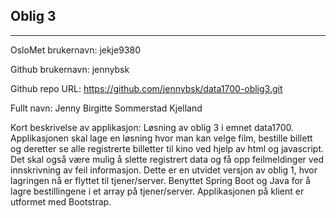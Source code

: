 Oblig 3
-------
-------

OsloMet brukernavn: jekje9380

Github brukernavn: jennybsk

Github repo URL: https://github.com/jennybsk/data1700-oblig3.git

Fullt navn: Jenny Birgitte Sommerstad Kjelland

Kort beskrivelse av applikasjon: Løsning av oblig 3 i emnet data1700. Applikasjonen skal lage en løsning hvor man kan velge film, bestille billett og deretter se alle registrerte billetter til kino ved hjelp av html og javascript. Det skal også være mulig å slette registrert data og få opp feilmeldinger ved innskrivning av feil informasjon. Dette er en utvidet versjon av oblig 1, hvor lagringen nå er flyttet til tjener/server. Benyttet Spring Boot og Java for å lagre bestillingene i et array på tjener/server. Applikasjonen på klient er utformet med Bootstrap.
